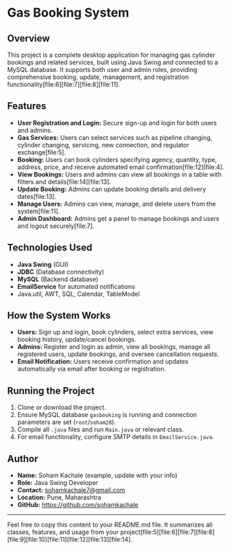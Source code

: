 # Gas Booking System

## Overview
This project is a complete desktop application for managing gas cylinder bookings and related services, built using Java Swing and connected to a MySQL database. It supports both user and admin roles, providing comprehensive booking, update, management, and registration functionality[file:6][file:7][file:8][file:11].

## Features

- **User Registration and Login:** Secure sign-up and login for both users and admins.
- **Gas Services:** Users can select services such as pipeline changing, cylinder changing, servicing, new connection, and regulator exchange[file:5].
- **Booking:** Users can book cylinders specifying agency, quantity, type, address, price, and receive automated email confirmation[file:12][file:4].
- **View Bookings:** Users and admins can view all bookings in a table with filters and details[file:14][file:13].
- **Update Booking:** Admins can update booking details and delivery dates[file:13].
- **Manage Users:** Admins can view, manage, and delete users from the system[file:11].
- **Admin Dashboard:** Admins get a panel to manage bookings and users and logout securely[file:7].

## Technologies Used

- **Java Swing** (GUI)
- **JDBC** (Database connectivity)
- **MySQL** (Backend database)
- **EmailService** for automated notifications
- Java.util, AWT, SQL, Calendar, TableModel

## How the System Works

- **Users:** Sign up and login, book cylinders, select extra services, view booking history, update/cancel bookings.
- **Admins:** Register and login as admin, view all bookings, manage all registered users, update bookings, and oversee cancellation requests.
- **Email Notification:** Users receive confirmation and updates automatically via email after booking or registration.

## Running the Project

1. Clone or download the project.
2. Ensure MySQL database `gasbooking` is running and connection parameters are set (`root`/`soham28`).
3. Compile all `.java` files and run `Main.java` or relevant class.
4. For email functionality, configure SMTP details in `EmailService.java`.

## Author

- **Name:** Soham Kachale (example, update with your info)
- **Role:** Java Swing Developer
- **Contact:** sohamkachale7@gmail.com
- **Location:** Pune, Maharashtra
- **GitHub:** https://github.com/sohamkachale

---

Feel free to copy this content to your README.md file. It summarizes all classes, features, and usage from your project[file:5][file:6][file:7][file:8][file:9][file:10][file:11][file:12][file:13][file:14].
